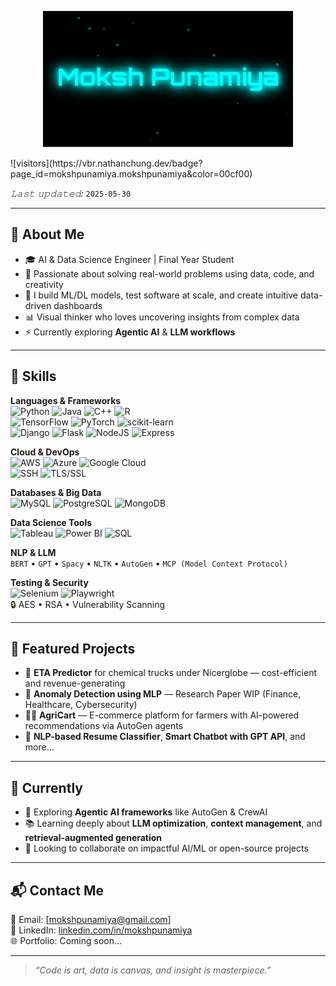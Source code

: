 <p align="center">
  <img src="Animation.gif" width="400" alt="Moksh Punamiya's Animated Intro"/>
</p>
![visitors](https://vbr.nathanchung.dev/badge?page_id=mokshpunamiya.mokshpunamiya&color=00cf00)

*𝙻𝚊𝚜𝚝 𝚞𝚙𝚍𝚊𝚝𝚎𝚍:* `2025-05-30`

---

## 🧠 About Me

- 🎓 AI & Data Science Engineer | Final Year Student
- 🧪 Passionate about solving real-world problems using data, code, and creativity
- 🧰 I build ML/DL models, test software at scale, and create intuitive data-driven dashboards
- 📊 Visual thinker who loves uncovering insights from complex data
- ⚡ Currently exploring **Agentic AI** & **LLM workflows**

---

## 🧰 Skills

**Languages & Frameworks**  
![Python](https://img.shields.io/badge/Python-blue?logo=python) ![Java](https://img.shields.io/badge/Java-orange?logo=java) ![C++](https://img.shields.io/badge/C++-00599C?logo=c%2B%2B) ![R](https://img.shields.io/badge/R-276DC3?logo=r)  
![TensorFlow](https://img.shields.io/badge/TensorFlow-FF6F00?logo=tensorflow) ![PyTorch](https://img.shields.io/badge/PyTorch-EE4C2C?logo=pytorch) ![scikit-learn](https://img.shields.io/badge/scikit--learn-F7931E?logo=scikit-learn)  
![Django](https://img.shields.io/badge/Django-092E20?logo=django) ![Flask](https://img.shields.io/badge/Flask-000000?logo=flask) ![NodeJS](https://img.shields.io/badge/Node.js-339933?logo=node.js) ![Express](https://img.shields.io/badge/Express-black?logo=express)

**Cloud & DevOps**  
![AWS](https://img.shields.io/badge/AWS-232F3E?logo=amazon-aws) ![Azure](https://img.shields.io/badge/Azure-0078D4?logo=microsoft-azure) ![Google Cloud](https://img.shields.io/badge/GCP-4285F4?logo=google-cloud)  
![SSH](https://img.shields.io/badge/SSH-1e1e1e?logo=gnome-terminal) ![TLS/SSL](https://img.shields.io/badge/TLS/SSL-blue)

**Databases & Big Data**  
![MySQL](https://img.shields.io/badge/MySQL-4479A1?logo=mysql) ![PostgreSQL](https://img.shields.io/badge/PostgreSQL-336791?logo=postgresql) ![MongoDB](https://img.shields.io/badge/MongoDB-47A248?logo=mongodb)

**Data Science Tools**  
![Tableau](https://img.shields.io/badge/Tableau-E97627?logo=tableau) ![Power BI](https://img.shields.io/badge/Power%20BI-F2C811?logo=powerbi) ![SQL](https://img.shields.io/badge/SQL-003B57?logo=sqlite)

**NLP & LLM**  
`BERT` • `GPT` • `Spacy` • `NLTK` • `AutoGen` • `MCP (Model Context Protocol)`

**Testing & Security**  
![Selenium](https://img.shields.io/badge/Selenium-43B02A?logo=selenium) ![Playwright](https://img.shields.io/badge/Playwright-2C2E3A?logo=playwright)  
🔒 AES • RSA • Vulnerability Scanning

---

## 📌 Featured Projects

- 🚚 **ETA Predictor** for chemical trucks under Nicerglobe — cost-efficient and revenue-generating
- 🧠 **Anomaly Detection using MLP** — Research Paper WIP (Finance, Healthcare, Cybersecurity)
- 🧑‍🌾 **AgriCart** — E-commerce platform for farmers with AI-powered recommendations via AutoGen agents
- 💬 **NLP-based Resume Classifier**, **Smart Chatbot with GPT API**, and more…

---

## 🔭 Currently

- 🧪 Exploring **Agentic AI frameworks** like AutoGen & CrewAI
- 📚 Learning deeply about **LLM optimization**, **context management**, and **retrieval-augmented generation**
- 🤝 Looking to collaborate on impactful AI/ML or open-source projects

---

## 📬 Contact Me

📧 Email: [mokshpunamiya@gmail.com]  
🔗 LinkedIn: [linkedin.com/in/mokshpunamiya](https://linkedin.com/in/mokshpunamiya)  
🌐 Portfolio: Coming soon...

---

> *“Code is art, data is canvas, and insight is masterpiece.”*

